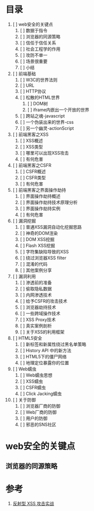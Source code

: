# 目录

1. [ ] web安全的关键点
   1. [ ] 数据于指令
   2. [ ] 浏览器的同源策略
   3. [ ] 信任于信任关系
   4. [ ] 社会工程学的作用
   5. [ ] 攻防不单一
   6. [ ] 场景很重要
   7. [ ] 小结
2. [ ] 前端基础
   1. [ ] W3C的世界法则
   2. [ ] URL
   3. [ ] HTTP协议
   4. [ ] 松散的HTML世界
      1. [ ] DOM树
      2. [ ] iframe内嵌出一个开放的世界
   5. [ ] 跨站之魂-javascript
   6. [ ] 一个伪装出来的世界-css
   7. [ ] 另一个幽灵-actionScript
3. [ ] 前端黑客之XSS
   1. [ ] XSS概述
   2. [ ] XSS类型
   3. [ ] 哪里可以出现XSS攻击
   4. [ ] 有何危害
4. [ ] 前端黑客之CSFR
   1. [ ] CSFR概述
   2. [ ] CSFR类型
   3. [ ] 有何危害
5. [ ] 前端黑客之界面操作劫持
   1. [ ] 界面操作劫持概述
   2. [ ] 界面操作劫持技术原理分析
   3. [ ] 界面操作劫持实例
   4. [ ] 有何危害
6. [ ] 漏洞挖掘
   1. [ ] 普通XSS漏洞自动化挖掘思路
   2. [ ] 神奇的DOM渲染
   3. [ ] DOM XSS挖掘
   4. [ ] Flash XSS挖掘
   5. [ ] 字符集缺陷导致的XSS
   6. [ ] 绕过浏览器XSS filter
   7. [ ] 混淆的代码
   8. [ ] 其他案例分享
7. [ ] 漏洞利用
   1. [ ] 渗透前的准备
   2. [ ] 偷取隐私数据
   3. [ ] 内网渗透技术
   4. [ ] 给予CSFR的攻击技术
   5. [ ] 浏览器劫持技术
   6. [ ] 一些跨域操作技术
   7. [ ] XSS Proxy技术
   8. [ ] 真实案例剖析
   9. [ ] 关于XSS的利用框架
8. [ ] HTML5安全
   1. [ ] 新标签和新属性绕过黑名单策略
   2. [ ] History API 中的新方法
   3. [ ] HTML5下的僵尸网络
   4. [ ] 地理定位暴露你的位置
9.  [ ] Web蠕虫
    1.  [ ] Web蠕虫思想
    2.  [ ] XSS蠕虫
    3.  [ ] CSFR蠕虫
    4.  [ ] Click Jacking蠕虫
10. [ ] 关于防御
    1.  [ ] 浏览器厂商的防御
    2.  [ ] Web厂商的防御
    3.  [ ] 用户的防御
    4.  [ ] 邪恶的SNS社区



# web安全的关键点

## 浏览器的同源策略






# 参考

1. [反射型 XSS 攻击实战](http://www.dengfm.com/15618230649182.html?)